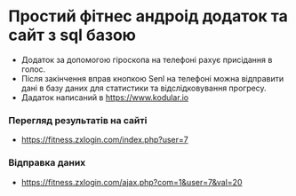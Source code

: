 # Простий фітнес андроід додаток та сайт з sql базою
* Додаток за допомогою гіроскопа на телефоні рахує присідання в голос.
* Після закінчення вправ кнопкою Senl на телефоні можна відправити дані в базу даних для статистики та відслідковування прогресу.
* Дадаток написаний в https://www.kodular.io

### Перегляд результатів на сайті 
* https://fitness.zxlogin.com/index.php?user=7

### Відправка даних
* https://fitness.zxlogin.com/ajax.php?com=1&user=7&val=20
